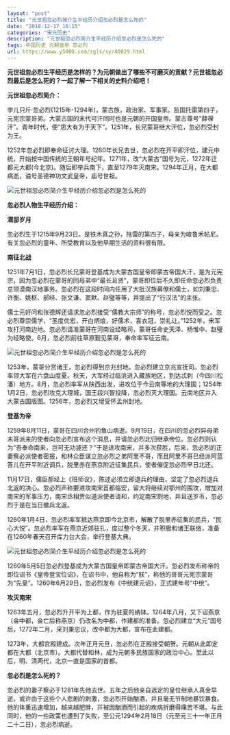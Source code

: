```yaml
---
layout: "post"
title: "元世祖忽必烈简介生平经历介绍忽必烈是怎么死的"
date: "2018-12-17 16:15"
categories: "宋元历史"
description: "元世祖忽必烈简介生平经历介绍忽必烈是怎么死的"
tags: 中国历史 元朝皇帝 忽必烈
url: https://www.y5000.com/zgls/sy/40029.html
---
```






**元世祖忽必烈生平经历是怎样的？为元朝做出了哪些不可磨灭的贡献？元世祖忽必烈最后是怎么死的？一起了解一下相关的史料介绍吧！**

 **元世祖忽必烈简介：**

孛儿只斤·忽必烈(1215年-1294年)，蒙古族，政治家、军事家。监国托雷第四子，元宪宗蒙哥弟。大蒙古国的末代可汗同时也是元朝的开国皇帝。蒙古尊号“薛禅汗”。青年时代，便“思大有为于天下”。1251年，长兄蒙哥继大汗位，忽必烈受封为王。

1252年忽必烈即奉命征讨大理。1260年长兄去世，忽必烈在开平即汗位，建元中统，开始按中国传统的王朝年号纪年。1271年，改“大蒙古”国号为元，1272年迁都元大都(今北京)。随后即举兵南下，直至1279年灭南宋。1294年正月，在大都病逝，谥号圣德神功文武皇帝，庙号世祖。

![元世祖忽必烈简介生平经历介绍忽必烈是怎么死的](https://img.y5000.com/uploads/allimg/190112/bd4fdb9408a2f7e97a0501a4f029156b.jpg)

 **忽必烈人物生平经历介绍：**

 **潜邸岁月**

忽必烈生于1215年9月23日。是铁木真之孙，拖雷的第四子，母亲为唆鲁禾帖尼。有关忽必烈的童年、所受教育以及他早期生活的资料很有限。

 **南征北战**

1251年7月1日，忽必烈长兄蒙哥登基成为大蒙古国皇帝即蒙古帝国大汗，是为元宪宗，因为忽必烈在蒙哥的同母弟中“最长且贤”，蒙哥即位后不久即任命忽必烈负责总领漠南汉地事务。忽必烈在这段时间内任用了大批汉族幕僚和儒士，如刘秉忠、许衡、姚枢、郝经、张文谦、窦默、赵璧等等，并提出了“行汉法”的主张。

儒士元好问和张德辉还请求忽必烈接受“儒教大宗师”的称号，忽必烈悦而受之。忽必烈尊崇儒学，“圣度优宏，开白炳烺，好儒术，喜衣冠，崇礼让。”1252年，宋军攻打河南边地。忽必烈请准蒙哥在河南设经略司，蒙哥任命史天泽、杨惟中、赵璧为经略使。6月，忽必烈前往草原觐见蒙哥，奉命率军征云南。

![元世祖忽必烈简介生平经历介绍忽必烈是怎么死的](https://img.y5000.com/uploads/allimg/190112/bdad0ec80d4518a8ac11b60410a8bcc1.jpg)

1253年，蒙哥分赏诸王，忽必烈得到京兆封地。忽必烈建立京兆宣抚司。忽必烈率领大军在六盘山度夏。秋天，大军经过临洮进入藏族地区，到达忒刺（今四川松潘）地方。8月，忽必烈率军从陕西出发，进攻位于今云南等地的大理国；1254年1月2日，忽必烈攻克大理城，国王段兴智投降，忽必烈灭大理国。云南地区并入大蒙古国版图。1256年，忽必烈又增受怀孟州封地。

 **登基为帝**

1259年8月11日，蒙哥在四川合州钓鱼山病逝。9月19日，在四川的忽必烈异母弟末哥派来的使者向忽必烈宣布这个消息，并请忽必烈北归继承帝位。忽必烈则认为“吾奉命南来，岂可无功遽还？”于是进攻南宋，并多次获胜，后来，忽必烈的正妻察必派使者密报，和林众臣谋立忽必烈之弟阿里不哥，而且阿里不哥已经派阿蓝答儿在开平附近调兵，脱里赤在燕京附近征集民兵，使者催促忽必烈早日北还。

11月17日，儒臣郝经上《班师议》，陈述必须立即退兵的理由，坚定了忽必烈退兵北返的决心。忽必烈声称要进攻南宋首都临安，留大将继续对鄂州的围攻，增加对南宋的军事压力，南宋丞相贾似道派使者请和，约定南宋割地，并且送岁币，忽必烈于是在当日撤兵北返。

1260年1月4日，忽必烈率军抵达燕京即今北京市，解散了脱里赤征集的民兵，“民心大悦”。忽必烈率军在燕京近郊驻扎，度过整个冬天，并积极和诸王联络，准备在1260年春天召开库力台大会，举行登基大典。

![元世祖忽必烈简介生平经历介绍忽必烈是怎么死的](https://img.y5000.com/uploads/allimg/190112/70fee66efebb876d19ad263bf0de59f7.jpg)

1260年5月5日忽必烈登基成为大蒙古国皇帝即蒙古帝国大汗。忽必烈发布称帝的即位诏书《皇帝登宝位诏》，在诏书中，他自称为“朕”，称他的哥哥元宪宗蒙哥为“先皇”。1260年6月29日，忽必烈发布《中统建元诏》，正式建年号“中统”。

 **攻灭南宋**

1263年五月，忽必烈升开平为上都，作为驻夏的纳钵。1264年八月，又下诏燕京（金中都，金亡后称燕京）仍改名为中都，作建都的准备。忽必烈建立“大元”国号后，1272年二月，采刘秉忠议，改中都为大都，宣布在此建都。

1273年，大都宫殿建成。次年正月元旦，忽必烈在正殿接受朝贺。元朝从此即定都在大都（北京市）。大都代替和林，成为元朝多民族国家的政治中心。至此以后，明、清两代，北京一直是国家的首都。

 **忽必烈是怎么死的？**

忽必烈的妻子察必于1281年先他去世。五年之后他亲自选定的皇位继承人真金早逝。或许由于这些个人悲剧的刺激，忽必烈开始酗酒，并且毫无节制地暴饮暴食。他的体重迅速增加，越来越肥胖，并被因酗酒而引起的疾病折磨得痛苦不堪。与此同时，他的一些政策也遭到了失败，至公元1294年2月18日（元至元三十一年正月二十二日），忽必烈病逝。
